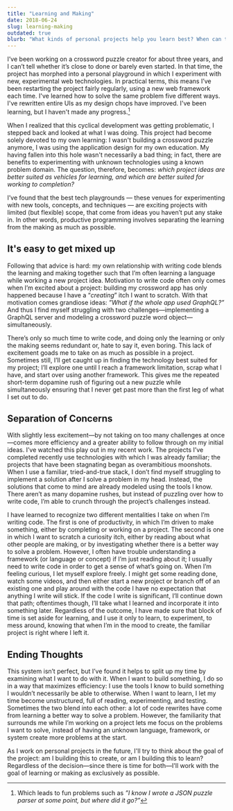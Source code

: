 ```yaml
---
title: "Learning and Making"
date: 2018-06-24
slug: learning-making
outdated: true
blurb: "What kinds of personal projects help you learn best? When can they stall learning? When should you build in order to learn, and when should you build in order to have something built at the end?"
---
```


I’ve been working on a crossword puzzle creator for about three years, and I can’t tell whether it’s close to done or barely even started.
In that time, the project has morphed into a personal playground in which I experiment with new, experimental web technologies.
In practical terms, this means I’ve been restarting the project fairly regularly, using a new web framework each time.
I've learned how to solve the same problem five different ways.
I've rewritten entire UIs as my design chops have improved.
I've been learning, but I haven't made any progress.[^1]

When I realized that this cyclical development was getting problematic, I stepped back and looked at what I was doing.
This project had become solely devoted to my own learning: I wasn't building a crossword puzzle anymore, I was using the application design for my own education.
My having fallen into this hole wasn't necessarily a bad thing; in fact, there are benefits to experimenting with unknown technologies using a known problem domain.
The question, therefore, becomes: _which project ideas are better suited as vehicles for learning, and which are better suited for working to completion?_

<!--more-->

I’ve found that the best tech playgrounds — these venues for experimenting with new tools, concepts, and techniques — are exciting projects with limited (but flexible) scope, that come from ideas you haven’t put any stake in.
In other words, productive programming involves separating the learning from the making as much as possible.

## It's easy to get mixed up

Following that advice is hard: my own relationship with writing code blends the learning and making together such that I’m often learning a language while working a new project idea.
Motivation to write code often only comes when I’m excited about a project: building my crossword app has only happened because I have a “_creating_” itch I want to scratch.
With that motivation comes grandiose ideas: _”What if the whole app used GraphQL?”_
And thus I find myself struggling with two challenges—implementing a GraphQL server and modeling a crossword puzzle word object—simultaneously.

There’s only so much time to write code, and doing only the learning or only the making seems redundant or, hate to say it, even boring.
This lack of excitement goads me to take on as much as possible in a project.
Sometimes still, I’ll get caught up in finding the technology best suited for my project; I’ll explore one until I reach a framework limitation, scrap what I have, and start over using another framework.
This gives me the repeated short-term dopamine rush of figuring out a new puzzle while simultaneously ensuring that I never get past more than the first leg of what I set out to do.

## Separation of Concerns

With slightly less excitement—by not taking on too many challenges at once—comes more efficiency and a greater ability to follow through on my initial ideas.
I’ve watched this play out in my recent work.
The projects I’ve completed recently use technologies with which I was already familiar; the projects that have been stagnating began as overambitious moonshots.
When I use a familiar, tried-and-true stack, I don’t find myself struggling to implement a solution after I solve a problem in my head.
Instead, the solutions that come to mind are already modeled using the tools I know.
There aren’t as many dopamine rushes, but instead of puzzling over how to write code, I’m able to crunch through the project’s challenges instead.

I have learned to recognize two different mentalities I take on when I’m writing code.
The first is one of productivity, in which I’m driven to make something, either by completing or working on a project.
The second is one in which I want to scratch a curiosity itch, either by reading about what other people are making, or by investigating whether there is a better way to solve a problem.
However, I often have trouble understanding a framework (or language or concept) if I’m just reading about it; I usually need to write code in order to get a sense of what’s going on.
When I’m feeling curious, I let myself explore freely.
I might get some reading done, watch some videos, and then either start a new project or branch off of an existing one and play around with the code
I have no expectation that anything I write will stick.
If the code I write is significant, I’ll continue down that path; oftentimes though, I’ll take what I learned and incorporate it into something later.
Regardless of the outcome, I have made sure that block of time is set aside for learning, and I use it only to learn, to experiment, to mess around, knowing that when I’m in the mood to create, the familiar project is right where I left it.

## Ending Thoughts

This system isn’t perfect, but I’ve found it helps to split up my time by examining what I want to do with it.
When I want to build something, I do so in a way that maximizes efficiency: I use the tools I know to build something I wouldn’t necessarily be able to otherwise.
When I want to learn, I let my time become unstructured, full of reading, experimenting, and testing.
Sometimes the two blend into each other: a lot of code rewrites have come from learning a better way to solve a problem.
However, the familiarity that surrounds me while I’m working on a project lets me focus on the problems I want to solve, instead of having an unknown language, framework, or system create more problems at the start.

As I work on personal projects in the future, I'll try to think about the goal of the project: am I building this to create, or am I building this to learn?
Regardless of the decision—since there is time for both—I'll work with the goal of learning or making as exclusively as possible.

[^1]: Which leads to fun problems such as _”I know I wrote a JSON puzzle parser at some point, but where did it go?”_
